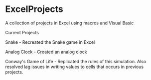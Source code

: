 # ExcelProjects
A collection of projects in Excel using macros and Visual Basic

Current Projects

Snake - Recreated the Snake game in Excel

Analog Clock - Created an analog clock

Conway's Game of Life - Replicated the rules of this simulation. Also resolved lag issues in writing values to cells that occurs in previous projects.

